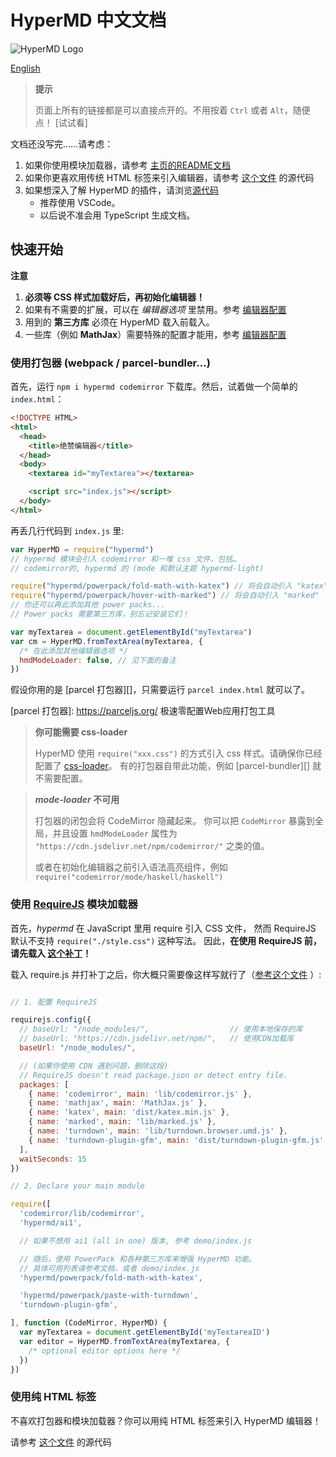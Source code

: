 # HyperMD 中文文档

![HyperMD Logo](../../demo/logo.png)

[English](../index.md)

> **提示**
>
> 页面上所有的链接都是可以直接点开的。不用按着 `Ctrl` 或者 `Alt`，随便点！
> [试试看]

文档还没写完……请考虑：

1. 如果你使用模块加载器，请参考 [主页的README文档](../../demo/README.zh-CN.md)
2. 如果你更喜欢用传统 HTML 标签来引入编辑器，请参考 [这个文件](../examples/ai1.html) 的源代码
3. 如果想深入了解 HyperMD 的插件，请浏览[源代码](https://github.com/laobubu/HyperMD/)
   - 推荐使用 VSCode。
   - 以后说不准会用 TypeScript 生成文档。

## 快速开始

**注意**

1. **必须等 CSS 样式加载好后，再初始化编辑器！**
2. 如果有不需要的扩展，可以在 *编辑器选项* 里禁用。参考 [编辑器配置](./configurations.md)
3. 用到的 **第三方库** 必须在 HyperMD 载入前载入。
4. 一些库（例如 **MathJax**）需要特殊的配置才能用，参考 [编辑器配置](./configurations.md)

### 使用打包器 (webpack / parcel-bundler...)

首先，运行 `npm i hypermd codemirror` 下载库。然后，试着做一个简单的 `index.html`：

```html
<!DOCTYPE HTML>
<html>
  <head>
    <title>绝赞编辑器</title>
  </head>
  <body>
    <textarea id="myTextarea"></textarea>

    <script src="index.js"></script>
  </body>
</html>
```

再丢几行代码到 `index.js` 里:

```js
var HyperMD = require("hypermd")
// hypermd 模块会引入 codemirror 和一堆 css 文件，包括…
// codemirror的, hypermd 的 (mode 和默认主题 hypermd-light)

require("hypermd/powerpack/fold-math-with-katex") // 将会自动引入 "katex"
require("hypermd/powerpack/hover-with-marked") // 将会自动引入 "marked"
// 你还可以再此添加其他 power packs...
// Power packs 需要第三方库，别忘记安装它们！

var myTextarea = document.getElementById("myTextarea")
var cm = HyperMD.fromTextArea(myTextarea, {
  /* 在此添加其他编辑器选项 */
  hmdModeLoader: false, // 见下面的备注
})
```

假设你用的是 [parcel 打包器][]，只需要运行 `parcel index.html` 就可以了。

[parcel 打包器]: https://parceljs.org/ 极速零配置Web应用打包工具

> **你可能需要 css-loader**
>
> HyperMD 使用 `require("xxx.css")` 的方式引入 css 样式。请确保你已经配置了 [css-loader](https://github.com/webpack-contrib/css-loader)。
> 有的打包器自带此功能，例如 [parcel-bundler][] 就不需要配置。

> ***mode-loader* 不可用**
>
> 打包器的闭包会将 CodeMirror 隐藏起来。
> 你可以把 `CodeMirror` 暴露到全局，并且设置 `hmdModeLoader` 属性为 `"https://cdn.jsdelivr.net/npm/codemirror/"` 之类的值。
>
> 或者在初始化编辑器之前引入语法高亮组件，例如 `require("codemirror/mode/haskell/haskell")`

### 使用 [RequireJS](http://requirejs.org/) 模块加载器

首先，*hypermd* 在 JavaScript 里用 require 引入 CSS 文件，
然而 RequireJS 默认不支持 `require("./style.css")` 这种写法。
因此，**在使用 RequireJS 前，请先载入 [这个补丁](../demo/patch-requirejs.js)！**

载入 require.js 并打补丁之后，你大概只需要像这样写就行了（[参考这个文件](../../demo/index.js) ）:

```js

// 1. 配置 RequireJS

requirejs.config({
  // baseUrl: "/node_modules/",                  // 使用本地保存的库
  // baseUrl: "https://cdn.jsdelivr.net/npm/",   // 使用CDN加载库
  baseUrl: "/node_modules/",

  // (如果你使用 CDN 遇到问题，删除这段)
  // RequireJS doesn't read package.json or detect entry file.
  packages: [
    { name: 'codemirror', main: 'lib/codemirror.js' },
    { name: 'mathjax', main: 'MathJax.js' },
    { name: 'katex', main: 'dist/katex.min.js' },
    { name: 'marked', main: 'lib/marked.js' },
    { name: 'turndown', main: 'lib/turndown.browser.umd.js' },
    { name: 'turndown-plugin-gfm', main: 'dist/turndown-plugin-gfm.js' },
  ],
  waitSeconds: 15
})

// 2. Declare your main module

require([
  'codemirror/lib/codemirror',
  'hypermd/ai1',

  // 如果不想用 ai1 (all in one) 版本, 参考 demo/index.js

  // 随后，使用 PowerPack 和各种第三方库来增强 HyperMD 功能。
  // 具体可用列表请参考文档，或者 demo/index.js
  'hypermd/powerpack/fold-math-with-katex',

  'hypermd/powerpack/paste-with-turndown',
  'turndown-plugin-gfm',

], function (CodeMirror, HyperMD) {
  var myTextarea = document.getElementById('myTextareaID')
  var editor = HyperMD.fromTextArea(myTextarea, {
    /* optional editor options here */
  })
})

```

### 使用纯 HTML 标签

不喜欢打包器和模块加载器？你可以用纯 HTML 标签来引入 HyperMD 编辑器！

请参考 [这个文件](../examples/ai1.html) 的源代码

